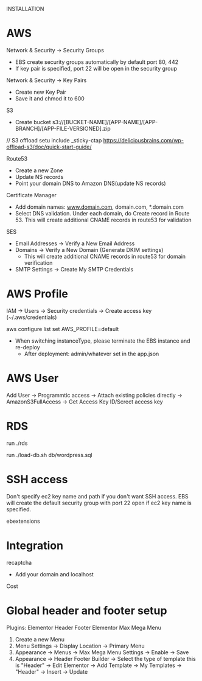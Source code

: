 INSTALLATION

AWS
======

Network & Security -> Security Groups
  * EBS create security groups automatically by default port 80, 442
  * If key pair is specified, port 22 will be open in the security group

Network & Security -> Key Pairs
  * Create new Key Pair
  * Save it and chmod it to 600

S3
  * Create bucket
  s3://[BUCKET-NAME]/[APP-NAME]/[APP-BRANCH]/[APP-FILE-VERSIONED].zip

// S3 offload setu        include _sticky-ctap
  https://deliciousbrains.com/wp-offload-s3/doc/quick-start-guide/

Route53
  * Create a new Zone
  * Update NS records
  * Point your domain DNS to Amazon DNS(update NS records)

Certificate Manager
  * Add domain names: www.domain.com, domain.com, *.domain.com
   * Select DNS validation. Under each domain, do Create record in Route 53.
    This will create additional CNAME records in route53 for validation

SES
  * Email Addresses -> Verify a New Email Address
  * Domains -> Verify a New Domain (Generate DKIM settings)
    * This will create additional CNAME records in route53 for domain verification
  * SMTP Settings -> Create My SMTP Credentials


AWS Profile
===========
IAM -> Users -> Security credentials -> Create access key
(~/.aws/credentials)

aws configure list
set AWS_PROFILE=default

* When switching instanceType, please terminate the EBS instance and re-deploy
  * After deployment:
    admin/whatever set in the app.json

AWS User
==========
Add User -> Programmtic access -> Attach existing policies directly -> AmazonS3FullAccess -> Get Access Key ID/Screct access key


RDS
===
run ./rds

run ./load-db.sh db/wordpress.sql

SSH access
=========
Don't specify ec2 key name and path if you don't want SSH access. EBS will create the default
security group with port 22 open if ec2 key name is specified.

ebextensions

Integration
==========
recaptcha
 * Add your domain and localhost

Cost


Global header and footer setup
============================
Plugins:
Elementor 
Header Footer Elementor
Max Mega Menu

1. Create a new Menu
2. Menu Settings -> Display Location -> Primary Menu
3. Appearance -> Menus -> Max Mega Menu Settings -> Enable -> Save
5. Appearance -> Header Footer Builder -> Select the type of template this is "Header"
-> Edit Elementor -> Add Template -> My Templates -> "Header" -> Insert -> Update
